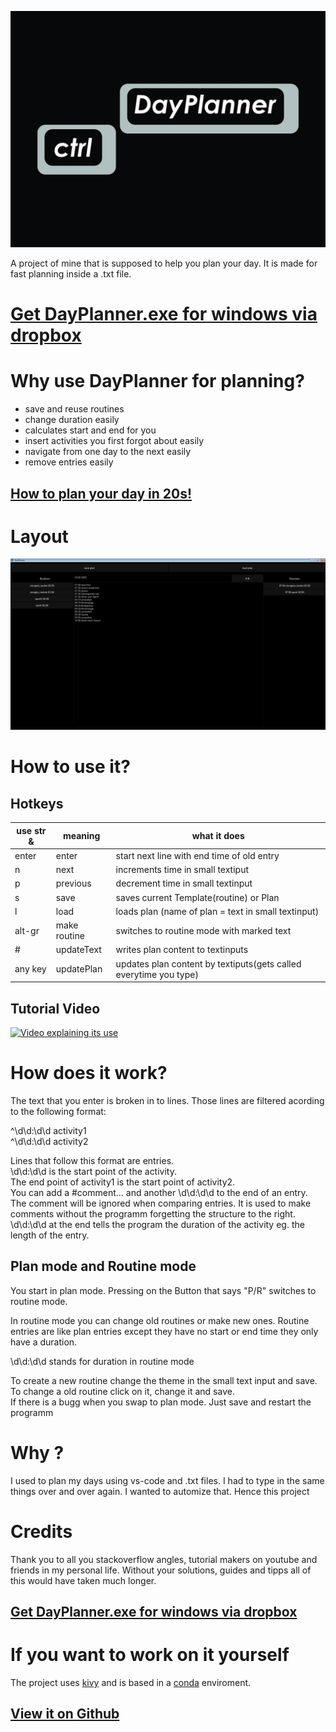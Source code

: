![alt text](logo.jpg)

A project of mine that is supposed to help you plan your day. It is made for fast planning inside a .txt file.

# [Get DayPlanner.exe  for windows via dropbox](https://www.dropbox.com/sh/ig1fnukoz3tq680/AACXfUxSOb_M0YYU1C5FDnBIa?dl=0)

# Why use DayPlanner for planning?
- save and reuse routines
- change duration easily
- calculates start and end for you
- insert activities you first forgot about easily
- navigate from one day to the next easily
- remove entries easily

## [How to plan your day in 20s!](https://www.youtube.com/watch?v=idmiFDpcM0w)

# Layout
![alt text](tool.jpg)


# How to use it?


## Hotkeys

|use str & | meaning | what it does|
|---|---|---|
|enter|     enter|start next line with end time of old entry|
|n|     next|    increments time in small textiput|
|p|	    previous|   decrement time in small textinput|
|s|	    save|   saves current Template(routine) or Plan|
|l|	    load|   loads plan (name of plan = text in small textinput)|
|alt-gr|make routine|switches to routine mode with marked text|
|#|	        updateText|writes plan content to textinputs|
|any key| 	updatePlan|updates plan content by textiputs(gets called everytime you type)|


## Tutorial Video

[![Video explaining its use](http://img.youtube.com/vi/qoUj6SzII3w/0.jpg)](http://www.youtube.com/watch?v=qoUj6SzII3w)

# How does it work? 
The text that you enter is broken in to lines. Those lines are filtered acording to the following format:

^\d\d:\d\d activity1\
^\d\d:\d\d activity2

Lines that follow this format are entries. \
\d\d:\d\d is the start point of the activity.\
The end point of activity1 is the start point of activity2.\
You can add a #comment... and another \d\d:\d\d to the end of an entry. \
The comment will be ignored when comparing entries. It is used to make comments without the programm forgetting the structure to the right. \
\d\d:\d\d at the end tells the program the duration of the activity eg. the length of the entry.

## Plan mode and Routine mode
You start in plan mode. Pressing on the Button that says "P/R" switches to routine mode. 

In routine mode you can change old routines or make new ones. Routine entries
are like plan entries except they have no start or end time they only have a duration. 

\d\d:\d\d stands for duration in routine mode

To create a new routine change the theme in the small text input and save.\
To change a old routine click on it, change it and save. \
If there is a bugg when you swap to plan mode. Just save and restart the programm

# Why ?
I used to plan my days using vs-code and .txt files. I had to type in the same things over and over again. I wanted to automize that. Hence this project

# Credits
Thank you to all you  stackoverflow angles, tutorial makers on youtube and friends in my personal life. Without your solutions, guides and tipps all of this would have taken much longer.


## [Get DayPlanner.exe  for windows via dropbox](https://www.dropbox.com/sh/ig1fnukoz3tq680/AACXfUxSOb_M0YYU1C5FDnBIa?dl=0)

# If you want to work on it yourself

The project uses [kivy](https://kivy.org/#home) and is based in a [conda](https://www.anaconda.com/) enviroment. 

## [View it on Github](https://github.com/Murtag00/DayPlanner)
